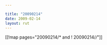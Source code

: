 ```yaml
---

title: "20090214"
date: 2009-02-14
layout: rut
---
```


[[!map pages="20090214/* and ! 20090214/*/*"]]
